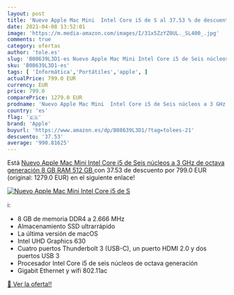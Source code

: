 ```yaml
---
layout: post
title: 'Nuevo Apple Mac Mini  Intel Core i5 de S al 37.53 % de descuento'
date: 2021-04-08 13:52:01
image: 'https://m.media-amazon.com/images/I/31x5ZzYZ0UL._SL400_.jpg'
comments: true
category: ofertas
author: 'tole.es'
slug: 'B08639L3D1-es Nuevo Apple Mac Mini Intel Core i5 de Seis núcleos a 3 GHz...'
sku: 'B08639L3D1-es'
tags: [ 'Informática','Portátiles','apple', ]
actualPrice: 799.0 EUR
currency: EUR
price: 799.0
comparePrice: 1279.0 EUR
prodname: 'Nuevo Apple Mac Mini  Intel Core i5 de Seis núcleos a 3 GHz de octava generación  8 GB RAM  512 GB '
country: 'es'
flag: '🇪🇸'
brand: 'Apple'
buyurl: 'https://www.amazon.es/dp/B08639L3D1/?tag=tolees-21'
descuento: '37.53'
average: '990.81625'
---
```


Está [Nuevo Apple Mac Mini  Intel Core i5 de Seis núcleos a 3 GHz de octava generación  8 GB RAM  512 GB ](https://www.amazon.es/dp/B08639L3D1/?tag=tolees-21) con 37.53 de descuento por 799.0 EUR (original: 1279.0 EUR) en el siguiente enlace!

[![Nuevo Apple Mac Mini  Intel Core i5 de S](https://m.media-amazon.com/images/I/31x5ZzYZ0UL._SL400_.jpg)](https://www.amazon.es/dp/B08639L3D1/?tag=tolees-21)

ℹ️:

- 8 GB de memoria DDR4 a 2.666 MHz
- Almacenamiento SSD ultrarrápido
- La última versión de macOS
- Intel UHD Graphics 630
- Cuatro puertos Thunderbolt 3 (USB-C), un puerto HDMI 2.0 y dos puertos USB 3
- Procesador Intel Core i5 de seis núcleos de octava generación
- Gigabit Ethernet y wifi 802.11ac

[🛒 Ver la oferta!!](https://www.amazon.es/dp/B08639L3D1/?tag=tolees-21)
